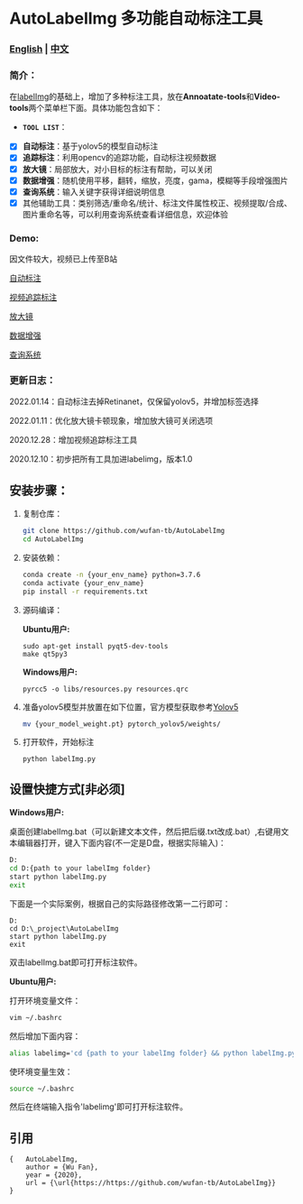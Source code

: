 # AutoLabelImg 多功能自动标注工具

### [<u>English</u>](./readme.md)    |    [<u>中文</u>](./readme_CN.md)

### 简介：

在[labelImg](https://github.com/tzutalin/labelImg)的基础上，增加了多种标注工具，放在**Annoatate-tools**和**Video-tools**两个菜单栏下面。具体功能包含如下：

- **`TOOL LIST`**：
- [x] **自动标注**：基于yolov5的模型自动标注
- [x] **追踪标注**：利用opencv的追踪功能，自动标注视频数据
- [x] **放大镜**：局部放大，对小目标的标注有帮助，可以关闭
- [x] **数据增强**：随机使用平移，翻转，缩放，亮度，gama，模糊等手段增强图片
- [x] **查询系统**：输入关键字获得详细说明信息
- [x] 其他辅助工具：类别筛选/重命名/统计、标注文件属性校正、视频提取/合成、图片重命名等，可以利用查询系统查看详细信息，欢迎体验

### Demo:

因文件较大，视频已上传至B站

[自动标注](https://www.bilibili.com/video/BV1Uu411Q7WW/)

[视频追踪标注](https://www.bilibili.com/video/BV1XT4y1X7At/)

[放大镜](https://www.bilibili.com/video/BV1nL4y1G7qm/)

[数据增强](https://www.bilibili.com/video/BV1Vu411R7Km/)

[查询系统](https://www.bilibili.com/video/BV1ZL4y137ar/)

### 更新日志：

2022.01.14：自动标注去掉Retinanet，仅保留yolov5，并增加标签选择

2022.01.11：优化放大镜卡顿现象，增加放大镜可关闭选项

2020.12.28：增加视频追踪标注工具

2020.12.10：初步把所有工具加进labelimg，版本1.0

## 安装步骤：

1. 复制仓库：

   ```bash
   git clone https://github.com/wufan-tb/AutoLabelImg
   cd AutoLabelImg
   ```

2. 安装依赖：

   ```bash
   conda create -n {your_env_name} python=3.7.6
   conda activate {your_env_name}
   pip install -r requirements.txt
   ```

3. 源码编译：

   **Ubuntu用户:**
   
   ```
   sudo apt-get install pyqt5-dev-tools
   make qt5py3
   ```
   
   **Windows用户:**
   
   ```
   pyrcc5 -o libs/resources.py resources.qrc
   ```
   
4. 准备yolov5模型并放置在如下位置，官方模型获取参考[Yolov5](https://github.com/ultralytics/yolov5)

   ```bash
   mv {your_model_weight.pt} pytorch_yolov5/weights/
   ```

5. 打开软件，开始标注

   ```
   python labelImg.py
   ```

## 设置快捷方式[非必须]

**Windows用户:**

桌面创建labelImg.bat（可以新建文本文件，然后把后缀.txt改成.bat）,右键用文本编辑器打开，键入下面内容(不一定是D盘，根据实际输入)：

```bash
D:
cd D:{path to your labelImg folder}
start python labelImg.py
exit
```

下面是一个实际案例，根据自己的实际路径修改第一二行即可：

```
D:
cd D:\_project\AutoLabelImg
start python labelImg.py
exit
```

双击labelImg.bat即可打开标注软件。

**Ubuntu用户:**

打开环境变量文件：

```bash
vim ~/.bashrc
```

然后增加下面内容：

```bash
alias labelimg='cd {path to your labelImg folder} && python labelImg.py
```

使环境变量生效：

```bash
source ~/.bashrc
```

然后在终端输入指令'labelimg'即可打开标注软件。

## 引用

```
{   AutoLabelImg,
    author = {Wu Fan},
    year = {2020},
    url = {\url{https://https://github.com/wufan-tb/AutoLabelImg}}
}
```

